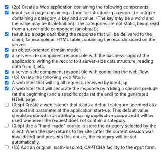 - [x] (2p) Create a Web application containing the following components:
- [x] input.jsp: a page containing a form for introducing a record, i.e. a triple containing a category, a key and a value. (The key may be a word and the value may be its definition). The categories are not static, being read from a server-side component (an object);
- [x] result.jsp a page describing the response that will be delivered to the client, for example an HTML table containing the records stored on the server.
- [x] an object-oriented domain model;
- [x] a server-side component responsible with the business-logic of the application: writing the record to a server-side data structure, reading data from it, etc.
- [x] a server-side component responsible with controlling the web-flow.
- [x] (1p) Create the following web filters:
- [x] A web filter that will log all requests received by input.jsp.
- [x] A web filter that will decorate the response by adding a specific prelude (at the beginning) and a specific coda (at the end) to the generated HTML page. 
- [ ] (0.5p) Create a web listener that reads a default category specified as a context init parameter at the application start-up. This default value should be stored in an attribute having application scope and it will be used whenever the request does not contain a category.
- [ ] (0.5p) Use a "hand-made" cookie to store the category selected by the client. When the user returns to the site (after the current session was invalidated) and presents this cookie, the category will be set automatically. 
- [ ] (1p) Add an original, math-inspired, CAPTCHA facility to the input form.
